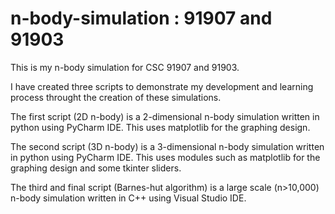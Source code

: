 # n-body-simulation : 91907 and 91903

This is my n-body simulation for CSC 91907 and 91903.

I have created three scripts to demonstrate my development and learning process throught the creation of these simulations.

The first script (2D n-body) is a 2-dimensional n-body simulation written in python using PyCharm IDE. This uses matplotlib for the graphing design.

The second script (3D n-body) is a 3-dimensional n-body simulation written in python using PyCharm IDE. This uses modules such as matplotlib for the graphing design and some tkinter sliders.

The third and final script (Barnes-hut algorithm) is a large scale (n>10,000) n-body simulation written in C++ using Visual Studio IDE.
